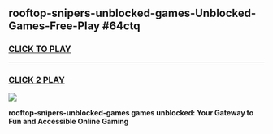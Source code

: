 
## rooftop-snipers-unblocked-games-Unblocked-Games-Free-Play #64ctq
<h3>
<a href="https://us.freeplayer.one?title=rooftop-snipers-unblocked-games&ref=9M">CLICK TO PLAY</a></h3>
<hr>

<h3>
<a href="https://us.freeplayer.one?title=rooftop-snipers-unblocked-games&ref=9M">CLICK 2 PLAY</a>
  
</h3>

<a href="https://us.freeplayer.one?title=rooftop-snipers-unblocked-games&ref=9M"><img src="https://clearcache.store/games.png"></a>


**rooftop-snipers-unblocked-games games unblocked: Your Gateway to Fun and Accessible Online Gaming**
